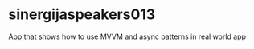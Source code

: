 sinergijaspeakers013
====================

App that shows how to use MVVM and async patterns in real world app
